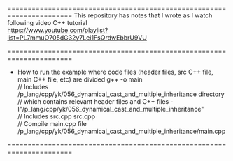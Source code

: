 ======================================================================
This repository has notes that I wrote as I watch following video C++ tutorial  
https://www.youtube.com/playlist?list=PL7mmuO705dG32y7Lei1FsQrdwEbbrU9VU

======================================================================
- How to run the example where code files (header files, src C++ file, main C++ file, etc) are divided
g++ -o main \
// Includes /p_lang/cpp/yk/056_dynamical_cast_and_multiple_inheritance directory
// which contains relevant header files and C++ files
-I"/p_lang/cpp/yk/056_dynamical_cast_and_multiple_inheritance" \
// Includes src.cpp
src.cpp \
// Compile main.cpp file
/p_lang/cpp/yk/056_dynamical_cast_and_multiple_inheritance/main.cpp

======================================================================
